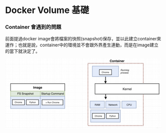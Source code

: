 # Docker Volume 基礎

### Container 會遇到的問題

前面提過docker image會將檔案的快照\(snapshot\)保存，並以此建立container來運作；也就是說，container中的環境並不會跟外界產生連動，而是在image建立的當下就決定了。

![credit to: Stephen Grider](../.gitbook/assets/jie-tu-20200825-shang-wu-11.58.29.png)



